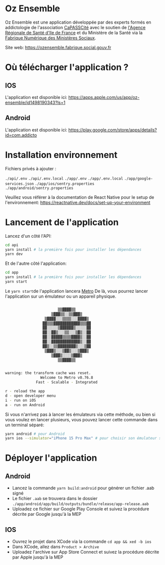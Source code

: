 # Oz Ensemble

Oz Ensemble est une application développée par des experts formés en addictologie de l'association [CaPASSCité](https://capasscite.fr) avec le soutien de [l'Agence Régionale de Santé d'Ile de France](https://www.iledefrance.ars.sante.fr) et du Ministère de la Santé via la [Fabrique Numérique des Ministères Sociaux](https://www.fabrique.social.gouv.fr).

Site web: https://ozensemble.fabrique.social.gouv.fr

# Où télécharger l'application ?

## IOS

L'application est disponible ici: https://apps.apple.com/us/app/oz-ensemble/id1498190343?ls=1

## Android

L'application est disponible ici: https://play.google.com/store/apps/details?id=com.addicto

# Installation environnement

Fichiers privés à ajouter :

`./api/.env`
`./api/.env.local`
`./app/.env`
`./app/.env.local`
`./app/google-services.json`
`./app/ios/sentry.properties`
`./app/android/sentry.properties`

Veuillez vous référer à la documentation de React Native pour le setup de l'environnement: https://reactnative.dev/docs/set-up-your-environment

# Lancement de l'application

Lancez d'un côté l'API:

```bash
cd api
yarn install # la première fois pour installer les dépendances
yarn dev
```

Et de l'autre côté l'application:

```bash
cd app
yarn install # la première fois pour installer les dépendances
yarn start
```

Le `yarn start`de l'application lancera [Metro](https://reactnative.dev/docs/getting-started-without-a-framework?package-manager=yarn#step-2-start-metro)
De là, vous pourrez lancer l'application sur un émulateur ou un appareil physique.

```bash

                        ▒▒▓▓▓▓▒▒
                     ▒▓▓▓▒▒░░▒▒▓▓▓▒
                  ▒▓▓▓▓░░░▒▒▒▒░░░▓▓▓▓▒
                 ▓▓▒▒▒▓▓▓▓▓▓▓▓▓▓▓▓▒▒▒▓▓
                 ▓▓░░░░░▒▓▓▓▓▓▓▒░░░░░▓▓
                 ▓▓░░▓▓▒░░░▒▒░░░▒▓▒░░▓▓
                 ▓▓░░▓▓▓▓▓▒▒▒▒▓▓▓▓▒░░▓▓
                 ▓▓░░▓▓▓▓▓▓▓▓▓▓▓▓▓▒░░▓▓
                 ▓▓▒░░▒▒▓▓▓▓▓▓▓▓▒░░░▒▓▓
                  ▒▓▓▓▒░░░▒▓▓▒░░░▒▓▓▓▒
                     ▒▓▓▓▒░░░░▒▓▓▓▒
                        ▒▒▓▓▓▓▒▒


warning: the transform cache was reset.
                Welcome to Metro v0.76.8
              Fast - Scalable - Integrated

r - reload the app
d - open developer menu
i - run on iOS
a - run on Android
```

Si vous n'arrivez pas à lancer les émulateurs via cette méthode, ou bien si vous voulez en lancer plusieurs, vous pouvez lancer cette commande dans un terminal séparé:

```bash
yarn android # pour Android
yarn ios --simulator="iPhone 15 Pro Max" # pour choisir son émulateur sur IOS
```

# Déployer l'application

## Android

- Lancez la commande `yarn build:android` pour générer un fichier .aab signé
- Le fichier `.aab` se trouvera dans le dossier `./app/android/app/build/outputs/bundle/release/app-release.aab`
- Uploadez ce fichier sur Google Play Console et suivez la procédure décrite par Google jusqu'à la MEP

## IOS

- Ouvrez le projet dans XCode via la commande `cd app && xed -b ios`
- Dans XCode, allez dans `Product > Archive`
- Uploadez l'archive sur App Store Connect et suivez la procédure décrite par Apple jusqu'à la MEP




